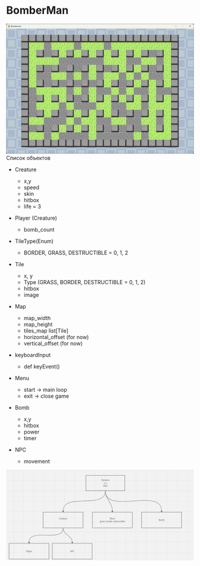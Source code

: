 # BomberMan
![game.jpg](game.jpg)
Список объектов
* Creature
  * x,y
  * speed
  * skin
  * hitbox
  * life = 3

* Player (Creature)
  * bomb_count

* TileType(Enum)
  * BORDER, GRASS, DESTRUCTIBLE = 0, 1, 2

* Tile
  * x, y
  * Type (GRASS, BORDER, DESTRUCTIBLE = 0, 1, 2)
  * hitbox
  * image

* Map 
  * map_width
  * map_height 
  * tiles_map list[Tile]
  * horizontal_offset (for now)
  * vertical_offset (for now)

* keyboardInput
  * def keyEvent()

* Menu
  * start -> main loop
  * exit -> close game

* Bomb
  * x,y
  * hitbox
  * power
  * timer
 
* NPC
  * movement

![scheme.jpg](scheme.jpg)

